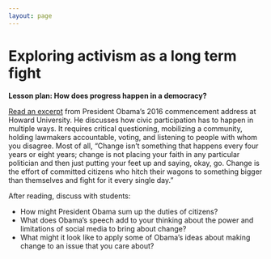 ```yaml
---
layout: page
---
```


Exploring activism as a long term fight
=============================

**Lesson plan: How does progress happen in a democracy?**

[Read an excerpt](https://www.facinghistory.org/holocaust-and-human-behavior/chapter-12/not-just-awareness-action) from President Obama’s 2016 commencement address at Howard University. He discusses how civic participation has to happen in multiple ways. It requires critical questioning, mobilizing a community, holding lawmakers accountable, voting, and listening to people with whom you disagree. Most of all, “Change isn’t something that happens every four years or eight years; change is not placing your faith in any particular politician and then just putting your feet up and saying, okay, go. Change is the effort of committed citizens who hitch their wagons to something bigger than themselves and fight for it every single day.”

After reading, discuss with students:
- How might President Obama sum up the duties of citizens?
- What does Obama’s speech add to your thinking about the power and limitations of social media to bring about change?
- What might it look like to apply some of Obama’s ideas about making change to an issue that you care about?
